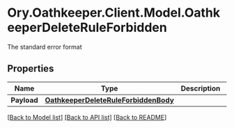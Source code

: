 # Ory.Oathkeeper.Client.Model.OathkeeperDeleteRuleForbidden
The standard error format

## Properties

Name | Type | Description | Notes
------------ | ------------- | ------------- | -------------
**Payload** | [**OathkeeperDeleteRuleForbiddenBody**](OathkeeperDeleteRuleForbiddenBody.md) |  | [optional] 

[[Back to Model list]](../README.md#documentation-for-models) [[Back to API list]](../README.md#documentation-for-api-endpoints) [[Back to README]](../README.md)

